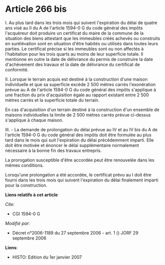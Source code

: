 # Article 266 bis

I. Au plus tard dans les trois mois qui suivent l'expiration du délai de quatre ans visé au II du A de l'article 1594-0 G du
code général des impôts l'acquéreur doit produire un certificat du maire de la commune de la situation des biens attestant
que les immeubles créés achevés ou construits en surélévation sont en situation d'être habités ou utilisés dans toutes leurs
parties. Le certificat précise si les immeubles sont ou non affectés à l'habitation pour les trois quarts au moins de leur
superficie totale. Il mentionne en outre la date de délivrance du permis de construire la date d'achèvement des travaux et la
date de délivrance du certificat de conformité.

II. Lorsque le terrain acquis est destiné à la construction d'une maison individuelle et que sa superficie excède 2 500
mètres carrés l'exonération prévue au A de l'article 1594-0 G du code général des impôts s'applique à une fraction du prix
d'acquisition égale au rapport existant entre 2 500 mètres carrés et la superficie totale du terrain.

En cas d'acquisition d'un terrain destiné à la construction d'un ensemble de maisons individuelles la limite de 2 500 mètres
carrés prévue ci-dessus s'applique à chaque maison.

III. - La demande de prolongation du délai prévue au IV et au IV bis du A de l'article 1594-0 G du code général des impôts
doit être formulée au plus tard dans le mois qui suit l'expiration du délai précédemment imparti. Elle doit être motivée et
énoncer le délai supplémentaire normalement nécessaire à la bonne fin des travaux entrepris.

La prorogation susceptible d'être accordée peut être renouvelée dans les mêmes conditions.

Lorsqu'une prolongation a été accordée, le certificat prévu au I doit être fourni dans les trois mois qui suivent
l'expiration du délai finalement imparti pour la construction.

**Liens relatifs à cet article**

_Cite_:

  - CGI 1594-0 G

_Modifié par_:

  - Décret n°2006-1189 du 27 septembre 2006 - art. 1 () JORF 29 septembre 2006

**Liens**:

  - HISTO: Edition du 1er janvier 2007

